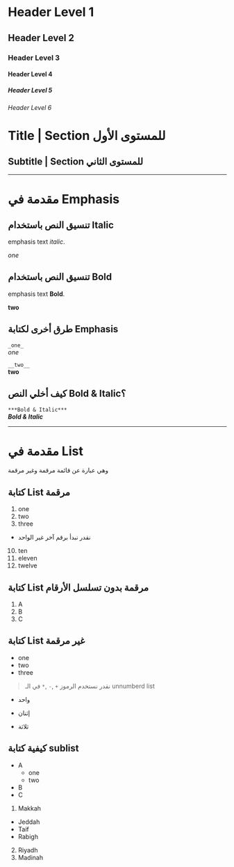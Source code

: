 # Header Level 1
## Header Level 2
### Header Level 3
#### Header Level 4
##### Header Level 5
###### Header Level 6

Title | Section للمستوى الأول
=
Subtitle | Section للمستوى الثاني
--

------------------------------------
# مقدمة في Emphasis
## تنسيق النص باستخدام Italic
emphasis text *italic*.

*one*

## تنسيق النص باستخدام Bold
emphasis text **Bold**.

**two**

## طرق أخرى لكتابة Emphasis
`_one_`\
_one_

`__two__`\
__two__

## كيف أخلي النص Bold & Italic؟
`***Bold & Italic***`\
***Bold & Italic***

------------------------------------

# مقدمة في List
وهي عبارة عن قائمة مرقمة وغير مرقمة

## كتابة List مرقمة
1. one
2. two
3. three

- نقدر نبدأ برقم آخر غير الواحد
10. ten
11. eleven
12. twelve

## كتابة List مرقمة بدون تسلسل الأرقام
1. A
7. B
9. C

## كتابة List غير مرقمة
- one
- two
- three


> نقدر نستخدم الرموز `+` ,`-` ,`*` في الـ unnumberd list

+ واحد
* إثنان
- ثلاثة

## كيفية كتابة sublist
- A
  - one
  - two
- B
- C

1. Makkah
  - Jeddah
  - Taif
  - Rabigh
2. Riyadh
3. Madinah
